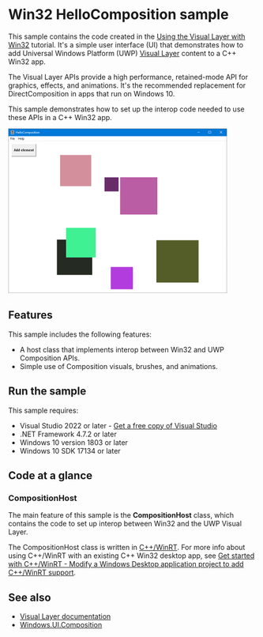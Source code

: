 # Win32 HelloComposition sample

This sample contains the code created in the [Using the Visual Layer with Win32](https://docs.microsoft.com/windows/uwp/composition/using-the-visual-layer-with-win32) tutorial. It's a simple user interface (UI) that demonstrates how to add Universal Windows Platform (UWP) [Visual Layer](https://docs.microsoft.com/windows/uwp/composition/visual-layer) content to a C++ Win32 app.

The Visual Layer APIs provide a high performance, retained-mode API for graphics, effects, and animations. It's the recommended  replacement for DirectComposition in apps that run on Windows 10.

This sample demonstrates how to set up the interop code needed to use these APIs in a C++ Win32 app.

![App user interface](app-ui.png)

## Features

This sample includes the following features:

- A host class that implements interop between Win32 and UWP Composition APIs.
- Simple use of Composition visuals, brushes, and animations.

## Run the sample

This sample requires:

- Visual Studio 2022 or later - [Get a free copy of Visual Studio](http://go.microsoft.com/fwlink/?LinkID=280676)
- .NET Framework 4.7.2 or later
- Windows 10 version 1803 or later
- Windows 10 SDK 17134 or later

## Code at a glance

### CompositionHost

The main feature of this sample is the **CompositionHost** class, which contains the code to set up interop between Win32 and the UWP Visual Layer.

The CompositionHost class is written in [C++/WinRT](https://docs.microsoft.com/windows/uwp/cpp-and-winrt-apis/). For more info about using C++/WinRT with an existing C++ Win32 desktop app, see [Get started with C++/WinRT - Modify a Windows Desktop application project to add C++/WinRT support](https://docs.microsoft.com/windows/uwp/cpp-and-winrt-apis/get-started#modify-a-windows-desktop-application-project-to-add-cwinrt-support).

## See also

- [Visual Layer documentation](https://docs.microsoft.com/windows/uwp/composition/visual-layer)
- [Windows.UI.Composition](https://docs.microsoft.com/uwp/api/windows.ui.composition)